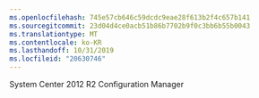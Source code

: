 ```yaml
---
ms.openlocfilehash: 745e57cb646c59dcdc9eae28f613b2f4c657b141
ms.sourcegitcommit: 23d04d4ce0acb51b86b7702b9f0c3bb6b55b0043
ms.translationtype: MT
ms.contentlocale: ko-KR
ms.lasthandoff: 10/31/2019
ms.locfileid: "20630746"
---
```

<Token xmlns:xlink="http://www.w3.org/1999/xlink">System Center 2012 R2 Configuration Manager</Token>